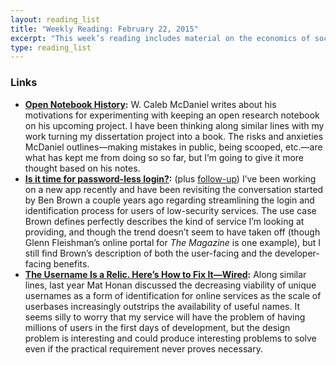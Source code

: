 ```yaml
---
layout: reading_list
title: "Weekly Reading: February 22, 2015"
excerpt: "This week’s reading includes material on the economics of soccer, open sourcing history research, and identify users for online services."
type: reading_list
---
```


### Links

- **[Open Notebook History](http://wcm1.web.rice.edu/open-notebook-history.html):** W. Caleb McDaniel writes about his motivations for experimenting with keeping an open research notebook on his upcoming project. I have been thinking along similar lines with my work turning my dissertation project into a book. The risks and anxieties McDaniel outlines—making mistakes in public, being scooped, etc.—are what has kept me from doing so so far, but I’m going to give it more thought based on his notes.
- **[Is it time for password-less login?](http://notes.xoxco.com/post/27999787765/is-it-time-for-password-less-login):** (plus [follow-up](http://notes.xoxco.com/post/28288684632/more-on-password-less-login)) I’ve been working on a new app recently and have been revisiting the conversation started by Ben Brown a couple years ago regarding streamlining the login and identification process for users of low-security services. The use case Brown defines perfectly describes the kind of service I’m looking at providing, and though the trend doesn’t seem to have taken off (though Glenn Fleishman’s online portal for _The Magazine_ is one example), but I still find Brown’s description of both the user-facing and the developer-facing benefits.
- **[The Username Is a Relic. Here’s How to Fix It—Wired](http://www.wired.com/2014/02/honan-billions/):** Along similar lines, last year Mat Honan discussed the decreasing viability of unique usernames as a form of identification for online services as the scale of userbases increasingly outstrips the availability of useful names. It seems silly to worry that my service will have the problem of having millions of users in the first days of development, but the design problem is interesting and could produce interesting problems to solve even if the practical requirement never proves necessary.
